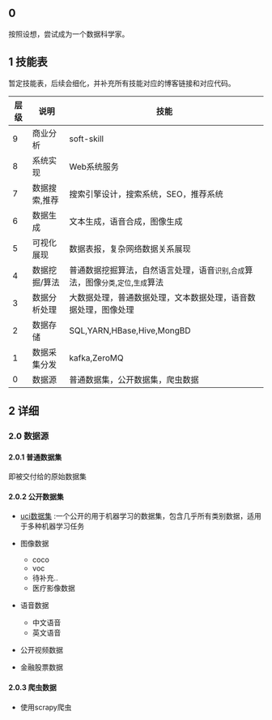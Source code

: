 ## 0

按照设想，尝试成为一个数据科学家。

## 1 技能表

暂定技能表，后续会细化，并补充所有技能对应的博客链接和对应代码。

|层级|说明|技能|
|---|---|---|
|9|商业分析|soft-skill|
|8|系统实现|Web系统服务|
|7|数据搜索,推荐|搜索引擎设计，搜索系统，SEO，推荐系统|
|6|数据生成|文本生成，语音合成，图像生成|
|5|可视化展现|数据表报，复杂网络数据关系展现|
|4|数据挖掘/算法|普通数据挖掘算法，自然语言处理，语音`识别`,`合成`算法，图像`分类`,`定位`,`生成`算法|
|3|数据分析处理|大数据处理，普通数据处理，文本数据处理，语音数据处理，图像处理|
|2|数据存储|SQL,YARN,HBase,Hive,MongBD|
|1|数据采集分发|kafka,ZeroMQ|
|0| 数据源|普通数据集，公开数据集，爬虫数据|


## 2 详细

### 2.0 数据源

#### 2.0.1 普通数据集

即被交付给的原始数据集

#### 2.0.2 公开数据集

+ [uci数据集](http://archive.ics.uci.edu/ml/datasets.html) :一个公开的用于机器学习的数据集，包含几乎所有类别数据，适用于多种机器学习任务
+ 图像数据
  - coco
  - voc
  - 待补充..
  - 医疗影像数据
+ 语音数据
   - 中文语音
   - 英文语音

+ 公开视频数据
+ 金融股票数据

#### 2.0.3 爬虫数据

+ 使用scrapy爬虫
